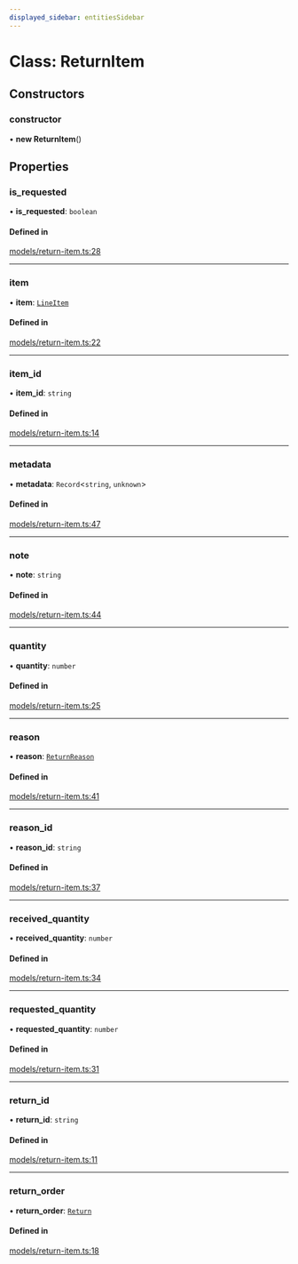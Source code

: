 ```yaml
---
displayed_sidebar: entitiesSidebar
---
```


# Class: ReturnItem

## Constructors

### constructor

• **new ReturnItem**()

## Properties

### is\_requested

• **is\_requested**: `boolean`

#### Defined in

[models/return-item.ts:28](https://github.com/medusajs/medusa/blob/418ff2a33/packages/medusa/src/models/return-item.ts#L28)

___

### item

• **item**: [`LineItem`](LineItem.md)

#### Defined in

[models/return-item.ts:22](https://github.com/medusajs/medusa/blob/418ff2a33/packages/medusa/src/models/return-item.ts#L22)

___

### item\_id

• **item\_id**: `string`

#### Defined in

[models/return-item.ts:14](https://github.com/medusajs/medusa/blob/418ff2a33/packages/medusa/src/models/return-item.ts#L14)

___

### metadata

• **metadata**: `Record`<`string`, `unknown`\>

#### Defined in

[models/return-item.ts:47](https://github.com/medusajs/medusa/blob/418ff2a33/packages/medusa/src/models/return-item.ts#L47)

___

### note

• **note**: `string`

#### Defined in

[models/return-item.ts:44](https://github.com/medusajs/medusa/blob/418ff2a33/packages/medusa/src/models/return-item.ts#L44)

___

### quantity

• **quantity**: `number`

#### Defined in

[models/return-item.ts:25](https://github.com/medusajs/medusa/blob/418ff2a33/packages/medusa/src/models/return-item.ts#L25)

___

### reason

• **reason**: [`ReturnReason`](ReturnReason.md)

#### Defined in

[models/return-item.ts:41](https://github.com/medusajs/medusa/blob/418ff2a33/packages/medusa/src/models/return-item.ts#L41)

___

### reason\_id

• **reason\_id**: `string`

#### Defined in

[models/return-item.ts:37](https://github.com/medusajs/medusa/blob/418ff2a33/packages/medusa/src/models/return-item.ts#L37)

___

### received\_quantity

• **received\_quantity**: `number`

#### Defined in

[models/return-item.ts:34](https://github.com/medusajs/medusa/blob/418ff2a33/packages/medusa/src/models/return-item.ts#L34)

___

### requested\_quantity

• **requested\_quantity**: `number`

#### Defined in

[models/return-item.ts:31](https://github.com/medusajs/medusa/blob/418ff2a33/packages/medusa/src/models/return-item.ts#L31)

___

### return\_id

• **return\_id**: `string`

#### Defined in

[models/return-item.ts:11](https://github.com/medusajs/medusa/blob/418ff2a33/packages/medusa/src/models/return-item.ts#L11)

___

### return\_order

• **return\_order**: [`Return`](Return.md)

#### Defined in

[models/return-item.ts:18](https://github.com/medusajs/medusa/blob/418ff2a33/packages/medusa/src/models/return-item.ts#L18)
